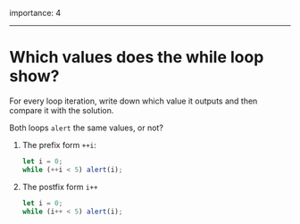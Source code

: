 importance: 4

---

# Which values does the while loop show?

For every loop iteration, write down which value it outputs and then compare it with the solution.

Both loops `alert` the same values, or not?

1. The prefix form `++i`:

   ```js
   let i = 0;
   while (++i < 5) alert(i);
   ```

2. The postfix form `i++`

   ```js
   let i = 0;
   while (i++ < 5) alert(i);
   ```
